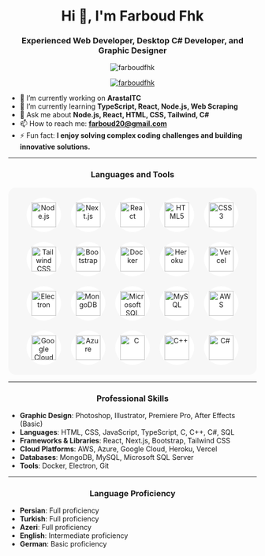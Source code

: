 <h1 align="center">Hi 👋, I'm Farboud Fhk</h1>
<h3 align="center">Experienced Web Developer, Desktop C# Developer, and Graphic Designer</h3>

<p align="center">
  <img src="https://komarev.com/ghpvc/?username=farboudfhk&label=Profile%20views&color=0e75b6&style=flat" alt="farboudfhk" />
</p>

<p align="center">
  <a href="https://github.com/ryo-ma/github-profile-trophy"><img src="https://github-profile-trophy.vercel.app/?username=FH-K&theme=dracula" alt="farboudfhk" /></a>
</p>

- 🔭 I’m currently working on **ArastaITC**  
- 🌱 I’m currently learning **TypeScript, React, Node.js, Web Scraping**  
- 💬 Ask me about **Node.js, React, HTML, CSS, Tailwind, C#**  
- 📫 How to reach me: **farboud20@gmail.com**  
- ⚡ Fun fact: **I enjoy solving complex coding challenges and building innovative solutions.**  

---

<h3 align="center">Languages and Tools</h3>

<div align="center" style="display: flex; flex-wrap: wrap; justify-content: center; align-items: center; gap: 20px; padding: 20px; background: #f7f7f7; border-radius: 15px;">

  <div style="background: white; border-radius: 50%; padding: 10px;">
    <img src="https://cdn.jsdelivr.net/gh/devicons/devicon@latest/icons/nodejs/nodejs-original-wordmark.svg" alt="Node.js" width="50" height="50"/>
  </div>
  <div style="background: white; border-radius: 50%; padding: 10px;">
    <img src="https://cdn.jsdelivr.net/gh/devicons/devicon/icons/nextjs/nextjs-line.svg" alt="Next.js" width="50" height="50"/>
  </div>
  <div style="background: white; border-radius: 50%; padding: 10px;">
    <img src="https://cdn.jsdelivr.net/gh/devicons/devicon/icons/react/react-original.svg" alt="React" width="50" height="50"/>
  </div>
  <div style="background: white; border-radius: 50%; padding: 10px;">
    <img src="https://cdn.jsdelivr.net/gh/devicons/devicon/icons/html5/html5-original.svg" alt="HTML5" width="50" height="50"/>
  </div>
  <div style="background: white; border-radius: 50%; padding: 10px;">
    <img src="https://cdn.jsdelivr.net/gh/devicons/devicon/icons/css3/css3-original.svg" alt="CSS3" width="50" height="50"/>
  </div>
  <div style="background: white; border-radius: 50%; padding: 10px;">
    <img src="https://cdn.jsdelivr.net/gh/devicons/devicon@latest/icons/tailwindcss/tailwindcss-original.svg" alt="Tailwind CSS" width="50" height="50"/>
  </div>
  <div style="background: white; border-radius: 50%; padding: 10px;">
    <img src="https://cdn.jsdelivr.net/gh/devicons/devicon/icons/bootstrap/bootstrap-original.svg" alt="Bootstrap" width="50" height="50"/>
  </div>
  <div style="background: white; border-radius: 50%; padding: 10px;">
    <img src="https://cdn.jsdelivr.net/gh/devicons/devicon/icons/docker/docker-original.svg" alt="Docker" width="50" height="50"/>
  </div>
  <div style="background: white; border-radius: 50%; padding: 10px;">
    <img src="https://cdn.jsdelivr.net/gh/devicons/devicon/icons/heroku/heroku-original.svg" alt="Heroku" width="50" height="50"/>
  </div>
  <div style="background: white; border-radius: 50%; padding: 10px;">
    <img src="https://cdn.jsdelivr.net/gh/devicons/devicon/icons/vercel/vercel-original.svg" alt="Vercel" width="50" height="50"/>
  </div>
  <div style="background: white; border-radius: 50%; padding: 10px;">
    <img src="https://cdn.jsdelivr.net/gh/devicons/devicon/icons/electron/electron-original.svg" alt="Electron" width="50" height="50"/>
  </div>
  <div style="background: white; border-radius: 50%; padding: 10px;">
    <img src="https://cdn.jsdelivr.net/gh/devicons/devicon/icons/mongodb/mongodb-original.svg" alt="MongoDB" width="50" height="50"/>
  </div>
  <div style="background: white; border-radius: 50%; padding: 10px;">
    <img src="https://cdn.jsdelivr.net/gh/devicons/devicon/icons/microsoftsqlserver/microsoftsqlserver-plain.svg" alt="Microsoft SQL Server" width="50" height="50"/>
  </div>
  <div style="background: white; border-radius: 50%; padding: 10px;">
    <img src="https://cdn.jsdelivr.net/gh/devicons/devicon/icons/mysql/mysql-original.svg" alt="MySQL" width="50" height="50"/>
  </div>
  <div style="background: white; border-radius: 50%; padding: 10px;">
    <img src="https://cdn.jsdelivr.net/gh/devicons/devicon@latest/icons/amazonwebservices/amazonwebservices-original-wordmark.svg" alt="AWS" width="50" height="50"/>
  </div>
  <div style="background: white; border-radius: 50%; padding: 10px;">
    <img src="https://cdn.jsdelivr.net/gh/devicons/devicon/icons/googlecloud/googlecloud-original.svg" alt="Google Cloud" width="50" height="50"/>
  </div>
  <div style="background: white; border-radius: 50%; padding: 10px;">
    <img src="https://cdn.jsdelivr.net/gh/devicons/devicon/icons/azure/azure-original.svg" alt="Azure" width="50" height="50"/>
  </div>
  <div style="background: white; border-radius: 50%; padding: 10px;">
    <img src="https://cdn.jsdelivr.net/gh/devicons/devicon/icons/c/c-original.svg" alt="C" width="50" height="50"/>
  </div>
  <div style="background: white; border-radius: 50%; padding: 10px;">
    <img src="https://cdn.jsdelivr.net/gh/devicons/devicon/icons/cplusplus/cplusplus-original.svg" alt="C++" width="50" height="50"/>
  </div>
  <div style="background: white; border-radius: 50%; padding: 10px;">
    <img src="https://cdn.jsdelivr.net/gh/devicons/devicon/icons/csharp/csharp-original.svg" alt="C#" width="50" height="50"/>
  </div>

</div>

---

<h3 align="center">Professional Skills</h3>

- **Graphic Design**: Photoshop, Illustrator, Premiere Pro, After Effects (Basic)
- **Languages**: HTML, CSS, JavaScript, TypeScript, C, C++, C#, SQL
- **Frameworks & Libraries**: React, Next.js, Bootstrap, Tailwind CSS
- **Cloud Platforms**: AWS, Azure, Google Cloud, Heroku, Vercel
- **Databases**: MongoDB, MySQL, Microsoft SQL Server
- **Tools**: Docker, Electron, Git

---

<h3 align="center">Language Proficiency</h3>

- **Persian**: Full proficiency  
- **Turkish**: Full proficiency  
- **Azeri**: Full proficiency  
- **English**: Intermediate proficiency  
- **German**: Basic proficiency  
